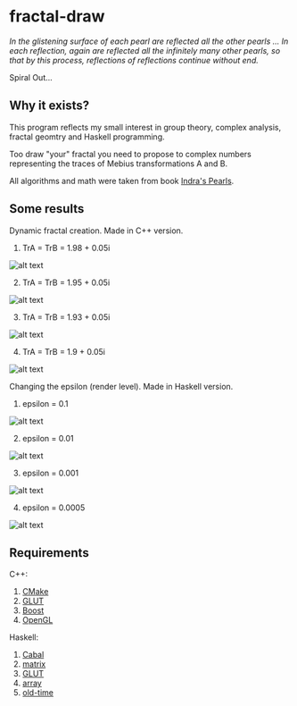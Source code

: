 # fractal-draw

*In the glistening surface of each pearl are reflected all the other pearls ... In each reflection, again are reflected all the infinitely many other pearls, so that by this process, reflections of reflections continue without end.*

Spiral Out...

## Why it exists?
This program reflects my small interest in group theory, complex analysis, fractal geomtry and Haskell programming.

Too draw "your" fractal you need to propose to complex numbers representing the traces of Mebius transformations A and B. 

All algorithms and math were taken from book [Indra's Pearls](https://en.wikipedia.org/wiki/Indra's_Pearls_(book)).

## Some results

Dynamic fractal creation. Made in C++ version.

1. TrA = TrB = 1.98 + 0.05i

![alt text](https://github.com/dkaravaev/fractal-draw/blob/master/C%2B%2B/results/ta%3Dtb%3D1.98%2B0.05.png)

2. TrA = TrB = 1.95 + 0.05i

![alt text](https://github.com/dkaravaev/fractal-draw/blob/master/C%2B%2B/results/ta%3Dtb%3D1.95%2B0.05.png)

3. TrA = TrB = 1.93 + 0.05i 

![alt text](https://github.com/dkaravaev/fractal-draw/blob/master/C%2B%2B/results/ta%3Dtb%3D1.93%2B0.05.png)

4. TrA = TrB = 1.9 + 0.05i

![alt text](https://github.com/dkaravaev/fractal-draw/blob/master/C%2B%2B/results/ta%3Dtb%3D1.9%2B0.05.png)

Changing the epsilon (render level). Made in Haskell version.

1. epsilon = 0.1

![alt text](https://github.com/dkaravaev/fractal-draw/blob/master/Haskell/results/0.1c.png)

2. epsilon = 0.01

![alt text](https://github.com/dkaravaev/fractal-draw/blob/master/Haskell/results/0.01c.png)

3. epsilon = 0.001

![alt text](https://github.com/dkaravaev/fractal-draw/blob/master/Haskell/results/0.001c.png)

4. epsilon = 0.0005

![alt text](https://github.com/dkaravaev/fractal-draw/blob/master/Haskell/results/0.0005c.png)

## Requirements
C++:

1. [CMake](https://cmake.org/)
2. [GLUT](http://freeglut.sourceforge.net/)
3. [Boost](http://www.boost.org/)
4. [OpenGL](https://www.opengl.org/)

Haskell:

1. [Cabal](https://www.haskell.org/cabal/)
2. [matrix](https://hackage.haskell.org/package/matrix-0.3.5.0/docs/Data-Matrix.html)
3. [GLUT](https://hackage.haskell.org/package/GLUT)
4. [array](https://hackage.haskell.org/package/array-0.5.1.1/docs/Data-Array.html)
5. [old-time](https://hackage.haskell.org/package/old-time)

